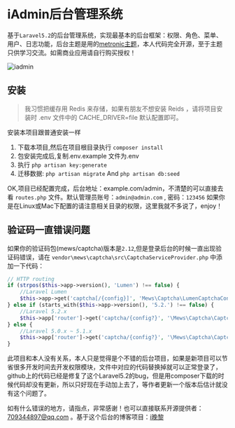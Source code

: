 # iAdmin后台管理系统

基于`Laravel5.2`的后台管理系统，实现最基本的后台框架：权限、角色、菜单、用户、日志功能，后台主题是用的[metronic主题](http://themeforest.net/item/metronic-responsive-admin-dashboard-template/4021469?ref=keenthemes)，本人代码完全开源，至于主题只供学习交流。如需商业应用请自行购买授权！

![iadmin](http://cache.iwanli.me/iwanli/imageiadmin.png)

## 安装

> 我习惯把缓存用 Redis 来存储，如果有朋友不想安装 Reids ，请将项目安装时 .env 文件中的 CACHE_DRIVER=file 默认配置即可。

安装本项目跟普通安装一样

1. 下载本项目,然后在项目根目录执行 `composer install`
2. 包安装完成后,复制.env.example 文件为.env
3. 执行 `php artisan key:generate`
4. 迁移数据: `php artisan migrate`  And `php artisan db:seed`

OK,项目已经配置完成，后台地址：example.com/admin，不清楚的可以直接去看 `routes.php` 文件。默认管理员账号：`admin@admin.com` , 密码：`123456` 
如果你是在Linux或Mac下配置的请注意相关目录的权限，这里我就不多说了，enjoy！

## 验证码一直错误问题

如果你的验证码包(mews/captcha)版本是`2.12`,但是登录后台的时候一直出现验证码错误，请在 `vendor\mews\captcha\src\CaptchaServiceProvider.php` 中添加一下代码：

```php
// HTTP routing
if (strpos($this->app->version(), 'Lumen') !== false) {
    //Laravel Lumen
    $this->app->get('captcha[/{config}]', 'Mews\Captcha\LumenCaptchaController@getCaptcha');
} else if (starts_with($this->app->version(), '5.2.') !== false) {
    //Laravel 5.2.x
    $this->app['router']->get('captcha/{config?}', '\Mews\Captcha\CaptchaController@getCaptcha')->middleware('web');
} else {
    //Laravel 5.0.x ~ 5.1.x
    $this->app['router']->get('captcha/{config?}', '\Mews\Captcha\CaptchaController@getCaptcha');
}
```

此项目和本人没有关系，本人只是觉得是个不错的后台项目，如果是新项目可以节省很多开发时间去开发权限模块，文件中对应的代码替换掉就可以正常登录了，github上的代码已经是修复了这个Laravel5.2的bug，但是用composer下载的时候代码却没有更新，所以只好现在手动加上去了，等作者更新一个版本后估计就没有这个问题了。

如有什么错误的地方，请指点，非常感谢！也可以直接联系开源提供者：709344897@qq.com 。基于这个后台的博客项目：[i晚黎](http://www.iwanli.me)